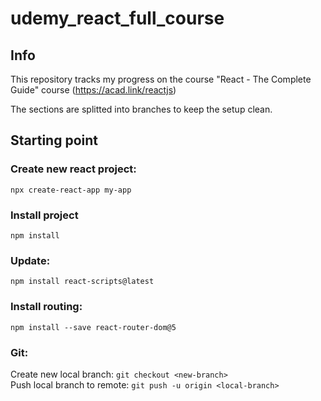 # udemy_react_full_course

## Info

This repository tracks my progress on the course "React - The Complete Guide" course (https://acad.link/reactjs)

The sections are splitted into branches to keep the setup clean.

## Starting point

### Create new react project:

`npx create-react-app my-app`

### Install project

`npm install`

### Update:

`npm install react-scripts@latest`

### Install routing:

`npm install --save react-router-dom@5`

### Git:

Create new local branch: `git checkout <new-branch>` \
Push local branch to remote: `git push -u origin <local-branch>`
